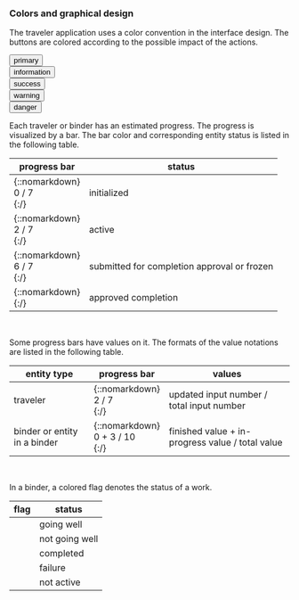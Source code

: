 ### Colors and graphical design

The traveler application uses a color convention in the interface design. The
buttons are colored according to the possible impact of the actions.

<div><button class="btn btn-primary">primary</button></div>
<div><button class="btn btn-info">information</button></div>
<div><button class="btn btn-success">success</button></div>
<div><button class="btn btn-warning">warning</button></div>
<div><button class="btn btn-danger">danger</button></div>

Each traveler or binder has an estimated progress. The progress is visualized by
a bar. The bar color and corresponding entity status is listed in the following
table.

| progress bar | status |
| -------------| -----------|
| {::nomarkdown}<div class="progress" style="width: 100px;"><div class="bar bar-success" style="width:0%;"></div><div class="bar bar-info" style="width:0%;"></div><div class="progress-value">0 / 7</div></div>{:/} | initialized |
| {::nomarkdown}<div class="progress active progress-striped" style="width: 100px;"><div class="bar bar-success" style="width:0%;"></div><div class="bar bar-info" style="width:28%;"></div><div class="progress-value">2 / 7</div></div>{:/} | active |
| {::nomarkdown}<div class="progress" style="width: 100px;"><div class="bar bar-success" style="width:0%;"></div><div class="bar bar-info" style="width:85%;"></div><div class="progress-value">6 / 7</div></div>{:/} | submitted for completion approval or frozen |
| {::nomarkdown}<div class="progress" style="width: 100px;"><div class="bar bar-success" style="width:100%;"></div><div class="bar bar-info" style="width:0%;"></div><div class="progress-value"></div></div>{:/} | approved completion |

<br/>

Some progress bars have values on it. The formats of the value notations are
listed in the following table.

| entity type | progress bar | values |
| ----------- | ------------ | ------ |
| traveler | {::nomarkdown}<div class="progress active progress-striped" style="width: 100px;"><div class="bar bar-success" style="width:0%;"></div><div class="bar bar-info" style="width:28%;"></div><div class="progress-value">2 / 7</div></div>{:/} | updated input number / total input number |
| binder or entity in a binder | {::nomarkdown}<div class="progress active progress-striped" style="width: 100px;"><div class="bar bar-success" style="width:0%;"></div><div class="bar bar-info" style="width:25%;"></div><div class="progress-value">0 + 3 / 10</div></div>{:/} | finished value + in-progress value / total value |

<br/>

In a binder, a colored flag denotes the status of a work.

| flag | status |
| -------------| -----------|
| <i class="fa fa-flag fa-lg text-info"></i> | going well |
| <i class="fa fa-flag fa-lg text-warning"></i> | not going well |
| <i class="fa fa-flag fa-lg text-success"></i> | completed |
| <i class="fa fa-flag fa-lg text-error"></i> | failure |
| <i class="fa fa-flag fa-lg black"></i> | not active |

